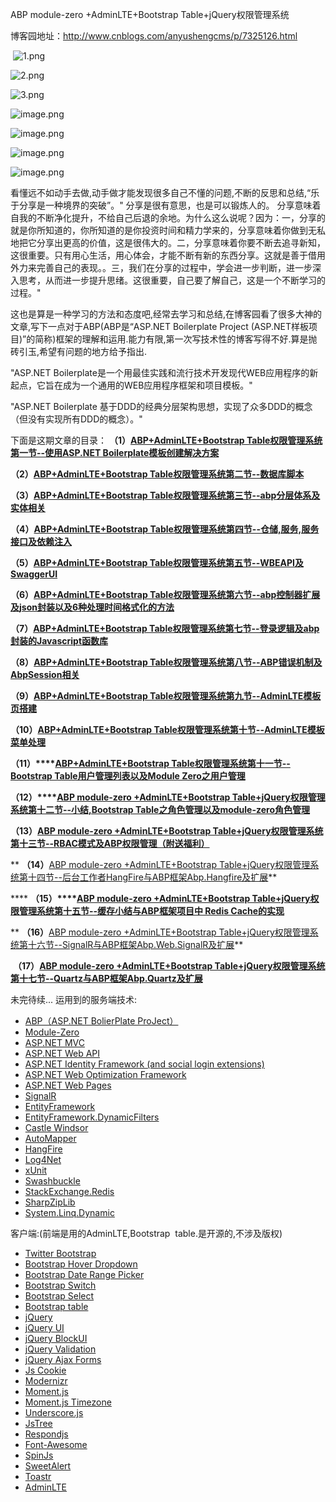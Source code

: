 ABP module-zero +AdminLTE+Bootstrap Table+jQuery权限管理系统

博客园地址：http://www.cnblogs.com/anyushengcms/p/7325126.html


 ![1.png](http://upload-images.jianshu.io/upload_images/6855212-8d191ff98c8946f2.png?imageMogr2/auto-orient/strip%7CimageView2/2/w/1240)


![2.png](http://upload-images.jianshu.io/upload_images/6855212-7a978b6886d1768c.png?imageMogr2/auto-orient/strip%7CimageView2/2/w/1240)

![3.png](http://upload-images.jianshu.io/upload_images/6855212-db94be8a19ad98d6.png?imageMogr2/auto-orient/strip%7CimageView2/2/w/1240)

![image.png](http://upload-images.jianshu.io/upload_images/6855212-9bd286dec4b39722.png?imageMogr2/auto-orient/strip%7CimageView2/2/w/1240)

![image.png](http://upload-images.jianshu.io/upload_images/6855212-3e5b67fa4b0b3364.png?imageMogr2/auto-orient/strip%7CimageView2/2/w/1240)

![image.png](http://upload-images.jianshu.io/upload_images/6855212-309ab925f4e486af.png?imageMogr2/auto-orient/strip%7CimageView2/2/w/1240)

![image.png](http://upload-images.jianshu.io/upload_images/6855212-c418ca1f07e972a1.png?imageMogr2/auto-orient/strip%7CimageView2/2/w/1240)


  看懂远不如动手去做,动手做才能发现很多自己不懂的问题,不断的反思和总结,“乐于分享是一种境界的突破”。" 分享是很有意思，也是可以锻炼人的。 分享意味着自我的不断净化提升，不给自己后退的余地。为什么这么说呢？因为：一，分享的就是你所知道的，你所知道的是你投资时间和精力学来的，分享意味着你做到无私地把它分享出更高的价值，这是很伟大的。二，分享意味着你要不断去追寻新知，这很重要。只有用心生活，用心体会，才能不断有新的东西分享。这就是善于借用外力来完善自己的表现。。三，我们在分享的过程中，学会进一步判断，进一步深入思考，从而进一步提升思绪。这很重要，自己要了解自己，这是一个不断学习的过程。"

   这也是算是一种学习的方法和态度吧,经常去学习和总结,在博客园看了很多大神的文章,写下一点对于ABP(ABP是“ASP.NET Boilerplate Project (ASP.NET样板项目)”的简称)框架的理解和运用.能力有限,第一次写技术性的博客写得不好.算是抛砖引玉,希望有问题的地方给予指出. 

 "ASP.NET Boilerplate是一个用最佳实践和流行技术开发现代WEB应用程序的新起点，它旨在成为一个通用的WEB应用程序框架和项目模板。"

"ASP.NET Boilerplate 基于DDD的经典分层架构思想，实现了众多DDD的概念（但没有实现所有DDD的概念）。"

下面是这期文章的目录：
**（1）[ABP+AdminLTE+Bootstrap Table权限管理系统第一节--使用ASP.NET Boilerplate模板创建解决方案](http://www.cnblogs.com/anyushengcms/p/abp.html)**

**（2）[ABP+AdminLTE+Bootstrap Table权限管理系统第二节--数据库脚本](http://www.cnblogs.com/anyushengcms/p/7448804.html)**

**（3）[ABP+AdminLTE+Bootstrap Table权限管理系统第三节--abp分层体系及实体相关](http://www.cnblogs.com/anyushengcms/p/7259053.html)**

**（4）[ABP+AdminLTE+Bootstrap Table权限管理系统第四节--仓储,服务,服务接口及依赖注入](http://www.cnblogs.com/anyushengcms/p/7261778.html)**

**（5）[ABP+AdminLTE+Bootstrap Table权限管理系统第五节--WBEAPI及SwaggerUI](http://www.cnblogs.com/anyushengcms/p/7261782.html)**

**（6）[ABP+AdminLTE+Bootstrap Table权限管理系统第六节--abp控制器扩展及json封装以及6种处理时间格式化的方法](http://www.cnblogs.com/anyushengcms/p/7261795.html)**

**（7）[ABP+AdminLTE+Bootstrap Table权限管理系统第七节--登录逻辑及abp封装的Javascript函数库](http://www.cnblogs.com/anyushengcms/p/7261809.html)**

**（8）[ABP+AdminLTE+Bootstrap Table权限管理系统第八节--ABP错误机制及AbpSession相关](http://www.cnblogs.com/anyushengcms/p/7261815.html)**

**（9）[ABP+AdminLTE+Bootstrap Table权限管理系统第九节--AdminLTE模板页搭建](http://www.cnblogs.com/anyushengcms/p/7261822.html)**

**（10）[ABP+AdminLTE+Bootstrap Table权限管理系统第十节--AdminLTE模板菜单处理](http://www.cnblogs.com/anyushengcms/p/7261827.html)**

**（11）****[ABP+AdminLTE+Bootstrap Table权限管理系统第十一节--Bootstrap Table用户管理列表以及Module Zero之用户管理](http://www.cnblogs.com/anyushengcms/p/7261834.html)**

**（12）****[ABP module-zero +AdminLTE+Bootstrap Table+jQuery权限管理系统第十二节--小结,Bootstrap Table之角色管理以及module-zero角色管理](http://www.cnblogs.com/anyushengcms/p/7435852.html)**

**（13）[ABP module-zero +AdminLTE+Bootstrap Table+jQuery权限管理系统第十三节--RBAC模式及ABP权限管理（附送福利）](http://www.cnblogs.com/anyushengcms/p/7880038.html)**

** **（14）**[ABP module-zero +AdminLTE+Bootstrap Table+jQuery权限管理系统第十四节--后台工作者HangFire与ABP框架Abp.Hangfire及扩展](http://www.cnblogs.com/anyushengcms/p/7927314.html)**

**** **（15）****[ABP module-zero +AdminLTE+Bootstrap Table+jQuery权限管理系统第十五节--缓存小结与ABP框架项目中 Redis Cache的实现](http://www.cnblogs.com/anyushengcms/p/8013201.html)**

** ******（16）******[ABP module-zero +AdminLTE+Bootstrap Table+jQuery权限管理系统第十六节--SignalR与ABP框架Abp.Web.SignalR及扩展](http://www.cnblogs.com/anyushengcms/p/8035924.html)**

 ******（17）****[ABP module-zero +AdminLTE+Bootstrap Table+jQuery权限管理系统第十七节--Quartz与ABP框架Abp.Quartz及扩展](http://www.cnblogs.com/anyushengcms/p/8037569.html)**

未完待续...
运用到的服务端技术:
- [ABP（ASP.NET BolierPlate ProJect）](https://github.com/aspnetboilerplate)
- [Module-Zero](https://github.com/aspnetboilerplate/module-zero)
- [ASP.NET MVC](http://www.asp.net/mvc)
- [ASP.NET Web API](http://www.asp.net/web-api)
- [ASP.NET Identity Framework (and social login extensions)](http://www.asp.net/identity)
- [ASP.NET Web Optimization Framework](http://www.asp.net/mvc/overview/performance/bundling-and-minification)
- [ASP.NET Web Pages](https://docs.microsoft.com/zh-cn/aspnet/web-pages/)
- [SignalR](http://www.asp.net/signalr)
- [EntityFramework](http://www.asp.net/entity-framework)
- [EntityFramework.DynamicFilters](https://github.com/jcachat/EntityFramework.DynamicFilters)
- [Castle Windsor](http://www.castleproject.org/projects/windsor/)
- [AutoMapper](http://automapper.org/)
- [HangFire](http://hangfire.io/)
- [Log4Net](https://logging.apache.org/log4net/)
- [xUnit](https://xunit.github.io/)
- [Swashbuckle](https://github.com/domaindrivendev/Swashbuckle)
- [StackExchange.Redis](https://github.com/StackExchange/StackExchange.Redis)
- [SharpZipLib](http://icsharpcode.github.io/SharpZipLib/)
- [System.Linq.Dynamic](https://github.com/kahanu/System.Linq.Dynamic)

客户端:(前端是用的AdminLTE,Bootstrap  table.是开源的,不涉及版权)
- [Twitter Bootstrap](http://getbootstrap.com/)
- [Bootstrap Hover Dropdown](https://github.com/CWSpear/bootstrap-hover-dropdown)
- [Bootstrap Date Range Picker](https://github.com/dangrossman/bootstrap-daterangepicker)
- [Bootstrap Switch](http://www.bootstrap-switch.org/)
- [Bootstrap Select](http://silviomoreto.github.io/bootstrap-select)
- [Bootstrap table](http://bootstrap-table.wenzhixin.net.cn/)
- [jQuery](http://jquery.com/)
- [jQuery UI](http://jqueryui.com/)
- [jQuery BlockUI](http://malsup.com/jquery/block/)
- [jQuery Validation](http://jqueryvalidation.org/)
- [jQuery Ajax Forms](http://malsup.com/jquery/form/)
- [Js Cookie](https://github.com/js-cookie/js-cookie)
- [Modernizr](http://modernizr.com/)
- [Moment.js](http://momentjs.com/)
- [Moment.js Timezone](http://momentjs.com/timezone/)
- [Underscore.js](http://underscorejs.org/)
- [JsTree](https://www.jstree.com/)
- [Respondjs](https://github.com/scottjehl/Respond)
- [Font-Awesome](http://fontawesome.io/)
- [SpinJs](http://fgnass.github.io/spin.js/)
- [SweetAlert](http://t4t5.github.io/sweetalert/)
- [Toastr](http://codeseven.github.io/toastr/)
- [AdminLTE](https://adminlte.io/themes/AdminLTE/index2.html)




